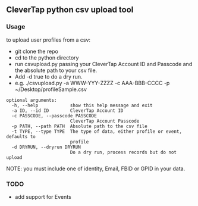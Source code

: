 ## CleverTap python csv upload tool

### Usage
to upload user profiles from a csv:
- git clone the repo
- cd to the python directory
- run csvupload.py passing your CleverTap Account ID and Passcode and the absolute path to your csv file. 
- Add -d true to do a dry run.
-  e.g. ./csvupload.py -a WWW-YYY-ZZZZ -c AAA-BBB-CCCC -p ~/Desktop/profileSample.csv

```
optional arguments:
  -h, --help            show this help message and exit
  -a ID, --id ID        CleverTap Account ID
  -c PASSCODE, --passcode PASSCODE
                        CleverTap Account Passcode
  -p PATH, --path PATH  Absolute path to the csv file
  -t TYPE, --type TYPE  The type of data, either profile or event, defaults to
                        profile
  -d DRYRUN, --dryrun DRYRUN
                        Do a dry run, process records but do not upload
```

NOTE:  you must include one of identity, Email, FBID or GPID in your data.

### TODO
- add support for Events
